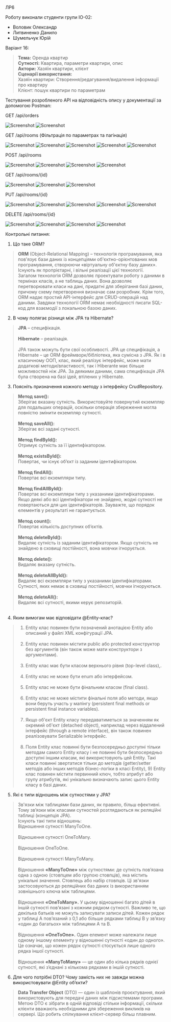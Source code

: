 ЛР6

Роботу виконали студенти групи ІО-02:
- Воловик Олександр
- Литвиненко Данило
- Шумельчук Юрій

Варіант 16:
><b>Тема:</b> Оренда квартир
<br><b>Сутності:</b> Квартира, параметри квартири, опис
<br><b>Актори:</b> Хазяїн квартири, клієнт 
<br><b>Сценарії використання:</b> 
<br>Хазяїн квартири: Створення/редагування/видалення інформації про квартиру
<br>Клієнт: пошук квартири по параметрам

Тестування розробленого API на відповідність опису у документації за допомогою Postman:

GET /api/orders

![Screenshot](readme/GET_orders_doc.png)
![Screenshot](readme/GET_orders_200.png)

GET /api/rooms (Фільтрація по параметрах та пагінація)

![Screenshot](readme/GET_rooms_doc.png)
![Screenshot](readme/GET_rooms_200.png)
![Screenshot](readme/GET_rooms_200_filtered.png)
![Screenshot](readme/GET_rooms_200_filtered2.png)
![Screenshot](readme/GET_rooms_200_paginated.png)

POST /api/rooms

![Screenshot](readme/POST_rooms_doc.png)
![Screenshot](readme/POST_rooms_200.png)
![Screenshot](readme/POST_rooms_400.png)
![Screenshot](readme/POST_rooms_401.png)

GET /api/rooms/{id}

![Screenshot](readme/GET_rooms_id_doc.png)
![Screenshot](readme/GET_rooms_id_200.png)
![Screenshot](readme/GET_rooms_id_404.png)

PUT /api/rooms/{id}

![Screenshot](readme/PUT_rooms_id_doc.png)
![Screenshot](readme/PUT_rooms_id_200.png)
![Screenshot](readme/PUT_rooms_id_400.png)
![Screenshot](readme/PUT_rooms_id_401.png)
![Screenshot](readme/PUT_rooms_id_404.png)

DELETE /api/rooms/{id}

![Screenshot](readme/DELETE_rooms_id_doc.png)
![Screenshot](readme/DELETE_rooms_id_200.png)
![Screenshot](readme/DELETE_rooms_id_401.png)
![Screenshot](readme/DELETE_rooms_id_404.png)

Контрольні питання:

1. Що таке ORM?
 > <b>ORM</b> (Object-Relational Mapping) – технологія програмування, яка пов'язує бази даних із концепціями об'єктно-орієнтованих мов програмування, створюючи «віртуальну об'єктну базу даних». Існують як пропрієтарні, і вільні реалізації цієї технології. <br> Загалом технологія ORM дозволяє проектувати роботу з даними в термінах класів, а не таблиць даних. Вона дозволяє перетворювати класи на дані, придатні для зберігання базі даних, причому схему перетворення визначає сам розробник. Крім того, ORM надає простий API-інтерфейс для CRUD-операцій над даними. Завдяки технології ORM немає необхідності писати SQL-код для взаємодії з локальною базою даних.
2. В чому полягає різниця між JPA та Hibernate?
 > <b>JPA</b> – специфікація. <br><br> <b>Hibernate</b> – реалізація. <br><br>JPA також можуть бути свої особливості. JPA це специфікація, а Hibernate – це ORM фреймворк/бібліотека, яка сумісна з JPA. Як і в класичному ООП, клас, який реалізує інтерфейс, може мати додаткові методи/властивості, так і Hiberante має більше можливостей ніж JPA. За деякими даними, сама специфікація JPA була створена на базі ідей, втілених у Hibernate.
3. Поясніть призначення кожного методу з інтерфейсу CrudRepository.
 ><b>Метод save():</b> <br>Зберігає вказану сутність. Використовуйте повернутий екземпляр для подальших операцій, оскільки операція збереження могла повністю змінити екземпляр сутності.<br><br>
> <b>Метод saveAll():</b> <br>Зберігає всі задані сутності.<br><br>
> <b>Метод findById():</b> <br>Отримує сутність за її ідентифікатором.<br><br>
 > <b>Метод existsById():</b>  <br>Повертає, чи існує об’єкт із заданим ідентифікатором.<br></br>
 > <b>Метод findAll():</b> <br>Повертає всі екземпляри типу.<br><br>
 > <b>Метод findAllById():</b> <br>Повертає всі екземпляри типу з указаними ідентифікаторами. Якщо деякі або всі ідентифікатори не знайдено, жодні сутності не повертаються для цих ідентифікаторів. Зауважте, що порядок елементів у результаті не гарантується.<br><br>
 > <b>Метод count():</b> <br>Повертає кількість доступних об’єктів. <br><br>
 > <b>Метод deleteById():</b> <br>Видаляє сутність із заданим ідентифікатором. Якщо сутність не знайдено в сховищі постійності, вона мовчки ігнорується.<br><br> 
 > <b>Метод delete():</b><br> Видаляє вказану сутність. <br><br>
 > <b>Метод deleteAllById():</b><br> Видаляє всі екземпляри типу з указаними ідентифікаторами. Сутності, яких немає в сховищі постійності, мовчки ігноруються.<br><br> 
 > <b>Метод deleteAll():</b><br> Видаляє всі сутності, якими керує репозиторій.<br><br>

4. Яким вимогам має відповідати @Entity-клас?
>1) Entity клас повинен бути позначений анотацією Entity або описаний у файлі XML конфігурації JPA.<br><br> 
>2) Entity клас повинен містити public або protected конструктор без аргументів (він також може мати конструктори з аргументами).<br><br>
>3) Entity клас має бути класом верхнього рівня (top-level class),.<br><br>
>4) Entity клас не може бути enum або інтерфейсом.<br><br>
>5) Entity клас не може бути фінальним класом (final class).<br><br>
>6) Entity клас не може містити фінальні поля або методи, якщо вони беруть участь у мапінгу (persistent final methods or persistent final instance variables).<br><br>
>7) Якщо об'єкт Entity класу передаватиметься за значенням як окремий об'єкт (detached object), наприклад через віддалений інтерфейс (through a remote interface), він також повинен реалізовувати Serializable інтерфейс.<br><br>
>8) Поля Entity клас повинні бути безпосередньо доступні тільки методам самого Entity класу і не повинні бути безпосередньо доступні іншим класам, які використовують цей Entity. Такі класи повинні звертатися тільки до методів (getter/setter методів або інших методів бізнес-логіки в класі Entity), 9) Entity клас повинен містити первинний ключ, тобто атрибут або групу атрибутів, які унікально визначають запис цього Entity класу в базі даних.
5. Які є типи відношень між сутностями у JPA?
> Зв'язки між таблицями бази даних, як правило, більш ефективні. Тому зв’язки між класами сутностей розглядаються як реляційні таблиці (концепція JPA).<br> Існують такі типи відношень: <br>Відношення сутності ManyToOne.<br><br> Відношення сутності OneToMany.<br><br> Відношення OneToOne.<br><br> Відношення сутності ManyToMany.<br><br> 
> Відношення <b>«ManyToOne»</b> між сутностями: де сутність пов’язана одна з одною (стовпцем або групою стовпців), яка містить унікальні значення. Стовпець або набір стовпців. Ці зв'язки застосовуються до реляційних баз даних із використанням зовнішнього ключа між таблицями.<br><br>
> Відношення <b>«OneToMany».</b> У цьому відношенні багато дітей в іншій сутності пов’язані з кожним рядком сутності. Важливо те, що декілька батьків не можуть записувати записи дітей. Кожен рядок у таблиці A пов’язаний з 0,1 або більше рядками таблиці B у зв’язку «один до багатьох» між таблицями A та B.<br><br>
> Відношення <b>«OneToOne».</b> Один елемент може належати лише одному іншому елементу у відношенні сутності «один до одного». Це означає, що кожен рядок сутності стосується лише одного рядка іншої сутності.<br><br>
> Відношення <b>«ManyToMany»</b> — це один або кілька рядків однієї сутності, які з’єднані з кількома рядками в іншій сутності.
6. Для чого потрібні DTO? Чому замість них не завжди можна використовувати @Entity об’єкти?
> <b>Data Transfer Object</b> (DTO) — один із шаблонів проєктування, який використовують для передачі даних між підсистемами програми.<br> 
> Метою DTO є зібрати в одній відповіді стільки інформації, скільки клієнти вважають необхідними для збереження викликів на сервері. Що робить спілкування клієнт-сервер більш плавним.